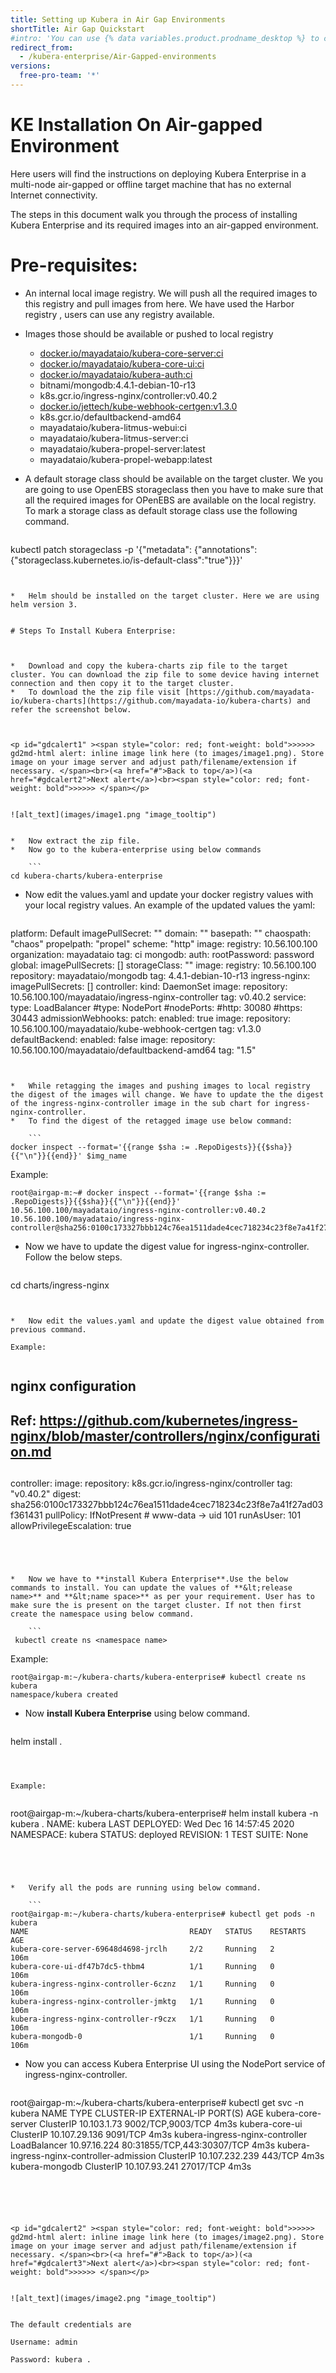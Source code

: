 ```yaml
---
title: Setting up Kubera in Air Gap Environments
shortTitle: Air Gap Quickstart
#intro: 'You can use {% data variables.product.prodname_desktop %} to create and manage a Git repository without using the command line.'
redirect_from:
  - /kubera-enterprise/Air-Gapped-environments
versions:
  free-pro-team: '*'
---
```

# KE Installation On Air-gapped Environment 

Here users will find the instructions on deploying Kubera Enterprise in a multi-node air-gapped or offline target machine that has no external Internet connectivity.

The steps in this document walk you through the process of installing Kubera Enterprise and its required images into an air-gapped environment.


# Pre-requisites:



*   An internal local image registry. We will push all the required images to this registry and pull images from here. We have used the Harbor registry , users can use any registry available.
*   Images those should be available or pushed to local registry
    *   [docker.io/mayadataio/kubera-core-server:ci](http://docker.io/mayadataio/kubera-core-server:ci)
    *   [docker.io/mayadataio/kubera-core-ui:ci](http://docker.io/mayadataio/kubera-core-ui:ci)
    *   [docker.io/mayadataio/kubera-auth:ci](http://docker.io/mayadataio/kubera-auth:ci)
    *   bitnami/mongodb:4.4.1-debian-10-r13
    *   k8s.gcr.io/ingress-nginx/controller:v0.40.2
    *   [docker.io/jettech/kube-webhook-certgen:v1.3.0](http://docker.io/jettech/kube-webhook-certgen:v1.3.0)
    *   k8s.gcr.io/defaultbackend-amd64
    *   mayadataio/kubera-litmus-webui:ci
    *   mayadataio/kubera-litmus-server:ci
    *   mayadataio/kubera-propel-server:latest
    *   mayadataio/kubera-propel-webapp:latest
*   A default storage class should be available on the target cluster. We you are going to use OpenEBS storageclass then you have to make sure that all the required images for OPenEBS are available on the local registry. To mark a storage class as default storage class use the following command.

    ```
kubectl patch storageclass <storage class name> -p '{"metadata": {"annotations":{"storageclass.kubernetes.io/is-default-class":"true"}}}'
```


*   Helm should be installed on the target cluster. Here we are using helm version 3.


# Steps To Install Kubera Enterprise:



*   Download and copy the kubera-charts zip file to the target cluster. You can download the zip file to some device having internet connection and then copy it to the target cluster.
*   To download the the zip file visit [https://github.com/mayadata-io/kubera-charts](https://github.com/mayadata-io/kubera-charts) and refer the screenshot below.

    

<p id="gdcalert1" ><span style="color: red; font-weight: bold">>>>>>  gd2md-html alert: inline image link here (to images/image1.png). Store image on your image server and adjust path/filename/extension if necessary. </span><br>(<a href="#">Back to top</a>)(<a href="#gdcalert2">Next alert</a>)<br><span style="color: red; font-weight: bold">>>>>> </span></p>


![alt_text](images/image1.png "image_tooltip")


*   Now extract the zip file.
*   Now go to the kubera-enterprise using below commands

    ```
cd kubera-charts/kubera-enterprise
```


*   Now edit the values.yaml and update your docker registry values with your local registry values. An example of the updated values the yaml:

    ```
platform: Default
imagePullSecret: ""
domain: ""
basepath: ""
chaospath: "chaos"
propelpath: "propel"
scheme: "http"
image:
   registry: 10.56.100.100
   organization: mayadataio
   tag: ci
mongodb:
   auth:
       rootPassword: password
   global:
       imagePullSecrets: []
       storageClass: ""
   image:
       registry: 10.56.100.100
       repository: mayadataio/mongodb
       tag: 4.4.1-debian-10-r13
ingress-nginx:
   imagePullSecrets: []
   controller:
       kind: DaemonSet
       image:
           repository: 10.56.100.100/mayadataio/ingress-nginx-controller
           tag: v0.40.2
       service:
           type: LoadBalancer
           #type: NodePort
           #nodePorts:
               #http: 30080
               #https: 30443
       admissionWebhooks:
           patch:
               enabled: true
               image:
                   repository: 10.56.100.100/mayadataio/kube-webhook-certgen
                   tag: v1.3.0
   defaultBackend:
       enabled: false
       image:
           repository: 10.56.100.100/mayadataio/defaultbackend-amd64
           tag: "1.5"
```


*   While retagging the images and pushing images to local registry the digest of the images will change. We have to update the the digest of the ingress-nginx-controller image in the sub chart for ingress-nginx-controller.
*   To find the digest of the retagged image use below command:

    ```
docker inspect --format='{{range $sha := .RepoDigests}}{{$sha}}{{"\n"}}{{end}}' $img_name
```



Example:


```
root@airgap-m:~# docker inspect --format='{{range $sha := .RepoDigests}}{{$sha}}{{"\n"}}{{end}}' 10.56.100.100/mayadataio/ingress-nginx-controller:v0.40.2
10.56.100.100/mayadataio/ingress-nginx-controller@sha256:0100c173327bbb124c76ea1511dade4cec718234c23f8e7a41f27ad03f361431
```




*   Now we have to update the digest value for  ingress-nginx-controller. Follow the below steps.

    ```
cd charts/ingress-nginx
```


*   Now edit the values.yaml and update the digest value obtained from previous command.

Example:


```
## nginx configuration
## Ref: https://github.com/kubernetes/ingress-nginx/blob/master/controllers/nginx/configuration.md
##
controller:
  image:
    repository: k8s.gcr.io/ingress-nginx/controller
    tag: "v0.40.2"
    digest: sha256:0100c173327bbb124c76ea1511dade4cec718234c23f8e7a41f27ad03f361431
    pullPolicy: IfNotPresent
    # www-data -> uid 101
    runAsUser: 101
    allowPrivilegeEscalation: true
```




*   Now we have to **install Kubera Enterprise**.Use the below commands to install. You can update the values of **&lt;release name>** and **&lt;name space>** as per your requirement. User has to make sure the is present on the target cluster. If not then first create the namespace using below command.

    ```
 kubectl create ns <namespace name>
```



Example:


```
root@airgap-m:~/kubera-charts/kubera-enterprise# kubectl create ns kubera
namespace/kubera created
```




*   Now **install Kubera Enterprise** using below command.

    ```
helm install <release-name> <namespace> .
```



Example:


```
root@airgap-m:~/kubera-charts/kubera-enterprise# helm install kubera -n kubera .
NAME: kubera
LAST DEPLOYED: Wed Dec 16 14:57:45 2020
NAMESPACE: kubera
STATUS: deployed
REVISION: 1
TEST SUITE: None
```




*   Verify all the pods are running using below command.

    ```
root@airgap-m:~/kubera-charts/kubera-enterprise# kubectl get pods -n kubera
NAME                                    READY   STATUS    RESTARTS   AGE
kubera-core-server-69648d4698-jrclh     2/2     Running   2          106m
kubera-core-ui-df47b7dc5-thbm4          1/1     Running   0          106m
kubera-ingress-nginx-controller-6cznz   1/1     Running   0          106m
kubera-ingress-nginx-controller-jmktg   1/1     Running   0          106m
kubera-ingress-nginx-controller-r9czx   1/1     Running   0          106m
kubera-mongodb-0                        1/1     Running   0          106m
```


*   Now you can access Kubera Enterprise UI using the NodePort service of ingress-nginx-controller.

    ```
root@airgap-m:~/kubera-charts/kubera-enterprise# kubectl get svc -n kubera
NAME                                        TYPE           CLUSTER-IP       EXTERNAL-IP   PORT(S)                      AGE
kubera-core-server                          ClusterIP      10.103.1.73      <none>        9002/TCP,9003/TCP            4m3s
kubera-core-ui                              ClusterIP      10.107.29.136    <none>        9091/TCP                     4m3s
kubera-ingress-nginx-controller             LoadBalancer   10.97.16.224     <pending>     80:31855/TCP,443:30307/TCP   4m3s
kubera-ingress-nginx-controller-admission   ClusterIP      10.107.232.239   <none>        443/TCP                      4m3s
kubera-mongodb                              ClusterIP      10.107.93.241    <none>        27017/TCP                    4m3s
```





<p id="gdcalert2" ><span style="color: red; font-weight: bold">>>>>>  gd2md-html alert: inline image link here (to images/image2.png). Store image on your image server and adjust path/filename/extension if necessary. </span><br>(<a href="#">Back to top</a>)(<a href="#gdcalert3">Next alert</a>)<br><span style="color: red; font-weight: bold">>>>>> </span></p>


![alt_text](images/image2.png "image_tooltip")


The default credentials are

Username: admin 

Password: kubera .


